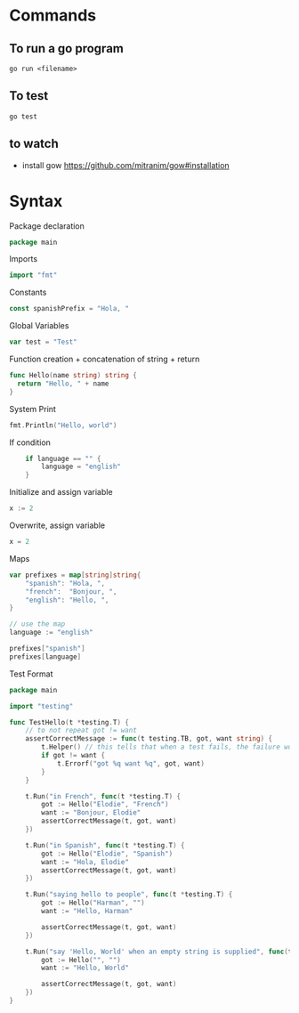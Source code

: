 # Commands

## To run a go program

`go run <filename>`

## To test

`go test`

## to watch

- install gow https://github.com/mitranim/gow#installation

# Syntax

Package declaration

```go
package main
```

Imports

```go
import "fmt"
```

Constants

```go
const spanishPrefix = "Hola, "
```

Global Variables

```go
var test = "Test"
```

Function creation + concatenation of string + return

```go
func Hello(name string) string {
  return "Hello, " + name
}
```

System Print

```go
fmt.Println("Hello, world")
```

If condition

```go
	if language == "" {
		language = "english"
	}
```

Initialize and assign variable

```go
x := 2
```

Overwrite, assign variable

```go
x = 2
```

Maps

```go
var prefixes = map[string]string{
	"spanish": "Hola, ",
	"french":  "Bonjour, ",
	"english": "Hello, ",
}

// use the map
language := "english"

prefixes["spanish"]
prefixes[language]
```

Test Format

```go
package main

import "testing"

func TestHello(t *testing.T) {
	// to not repeat got != want
	assertCorrectMessage := func(t testing.TB, got, want string) {
		t.Helper() // this tells that when a test fails, the failure won't be in here but rather in the caller of this helper
		if got != want {
			t.Errorf("got %q want %q", got, want)
		}
	}

	t.Run("in French", func(t *testing.T) {
		got := Hello("Elodie", "French")
		want := "Bonjour, Elodie"
		assertCorrectMessage(t, got, want)
	})

	t.Run("in Spanish", func(t *testing.T) {
		got := Hello("Elodie", "Spanish")
		want := "Hola, Elodie"
		assertCorrectMessage(t, got, want)
	})

	t.Run("saying hello to people", func(t *testing.T) {
		got := Hello("Harman", "")
		want := "Hello, Harman"

		assertCorrectMessage(t, got, want)
	})

	t.Run("say 'Hello, World' when an empty string is supplied", func(t *testing.T) {
		got := Hello("", "")
		want := "Hello, World"

		assertCorrectMessage(t, got, want)
	})
}

```
